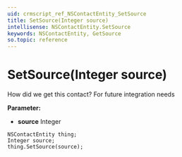 ```yaml
---
uid: crmscript_ref_NSContactEntity_SetSource
title: SetSource(Integer source)
intellisense: NSContactEntity.SetSource
keywords: NSContactEntity, GetSource
so.topic: reference
---
```


# SetSource(Integer source)

How did we get this contact? For future integration needs

**Parameter:** 
* **source** Integer

```crmscript
NSContactEntity thing;
Integer source;
thing.SetSource(source);
```

